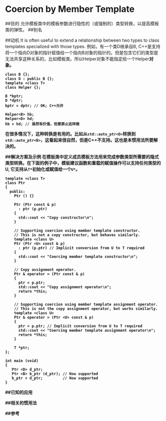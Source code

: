 # Coercion by Member Template
##目的
允许模板类中的模板参数进行隐性的（或强制的）类型转换，以提高模板类的弹性。
##别名

##动机
It is often useful to extend a relationship between two types to class templates specialized with those types. 例如，有一个类D继承自B, C++是支持将一个指向D对象的指针赋值给一个指向B对象的指针的。但是包含它们的类型是无法共享这种关系的，比如模板类。所以Helper<D>对象不能指定给一个Helper<B>对象。
```
class B {};
class D : public B {};
template <class T>
class Helper {};

B *bptr;
D *dptr;
bptr = dptr; // OK; C++允许

Helper<B> hb;
Helper<D> hd;
hb = hd; // 虽然有价值，但是禁止这样做
```
在很多情况下，这种转换是有用的。比如从`std::auto_ptr<D>`转换到`std::auto_ptr<B>`，这看起来很自然，但是C++不支持。这也是本惯用法所要解决的。

##解决方案及示例
在模板类中定义成员模板方法用来完成参数类型所需要的隐式类型转换。在下面的例子中，模板建议函数和重载的赋值操作可以支持任何类型的U, 它支持从`T*`初始化或赋值给一个`U*`。
```
template <class T>
class Ptr
{
  public:
    Ptr () {}

    Ptr (Ptr const & p)
      : ptr (p.ptr)
    {
      std::cout << "Copy constructor\n";
    }

    // Supporting coercion using member template constructor.
    // This is not a copy constructor, but behaves similarly.
    template <class U>
    Ptr (Ptr <U> const & p)
      : ptr (p.ptr) // Implicit conversion from U to T required
    {
      std::cout << "Coercing member template constructor\n";
    }

    // Copy assignment operator.
    Ptr & operator = (Ptr const & p)
    {
      ptr = p.ptr;
      std::cout << "Copy assignment operator\n";
      return *this;
    }

    // Supporting coercion using member template assignment operator.
    // This is not the copy assignment operator, but works similarly.
    template <class U>
    Ptr & operator = (Ptr <U> const & p)
    {
      ptr = p.ptr; // Implicit conversion from U to T required
      std::cout << "Coercing member template assignment operator\n";
      return *this;
    }

    T *ptr;
};

int main (void)
{
   Ptr <D> d_ptr;
   Ptr <B> b_ptr (d_ptr); // Now supported
   b_ptr = d_ptr;         // Now supported
}
```
##已知的应用

##相关的惯用法

##参考
